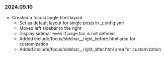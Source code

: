 ### 2024.09.10
- Created a focus/single.html layout
    - Set as default layout for single posts in _config.yml
    - Moved left sidebar to the right
    - Display sidebar even if page.toc is not defined
    - Added include/focus/sidebar__right_before.html area for customization
    - Added include/focus/sidebar__right_after.html area for customization
